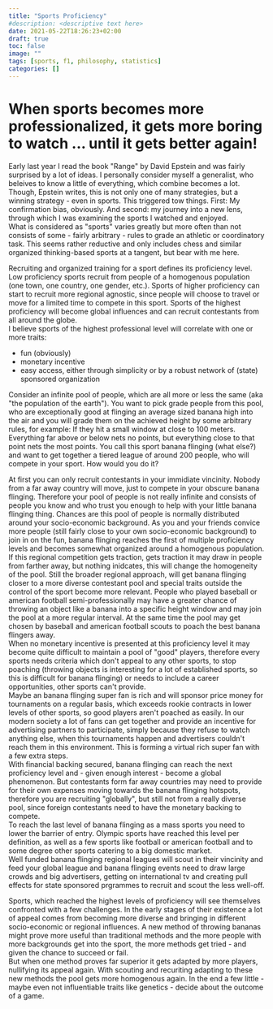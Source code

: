 ```yaml
---
title: "Sports Proficiency"
#description: <descriptive text here>
date: 2021-05-22T18:26:23+02:00
draft: true
toc: false
image: ""
tags: [sports, f1, philosophy, statistics]
categories: []
---
```


# When sports becomes more professionalized, it gets more boring to watch ... until it gets better again!
<!--more-->
Early last year I read the book "Range" by David Epstein and was fairly surprised by a lot of ideas.
I personally consider myself a generalist, who beleives to know a little of everything, which combine becomes a lot. Though, Epstein writes, this is not only one of many strategies, but a winning strategy - even in sports. This triggered tow things. First: My confirmation bias, obviously. And second: my journey into a new lens, through which I was examining the sports I watched and enjoyed.<br />
What is considered as "sports" varies greatly but more often than not consists of some - fairly arbitrary - rules to grade an athletic or coordinatory task. This seems rather reductive and only includes chess and similar organized thinking-based sports at a tangent, but bear with me here.

Recruiting and organized training for a sport defines its proficiency level. Low proficiency sports recruit from people of a homogenous population (one town, one country, one gender, etc.). Sports of higher proficiency can start to recruit more regional agnostic, since people will choose to travel or move for a limited time to compete in this sport. Sports of the highest proficiency will become global influences and can recruit contestants from all around the globe.<br />
I believe sports of the highest professional level will correlate with one or more traits:
* fun (obviously)
* monetary incentive
* easy access, either through simplicity or by a robust network of (state) sponsored organization

Consider an infinite pool of people, which are all more or less the same (aka "the population of the earth"). You want to pick grade people from this pool, who are exceptionally good at flinging an average sized banana high into the air and you will grade them on the achieved height by some arbitrary rules, for example: If they hit a small window at close to 100 meters. Everything far above or below nets no points, but everything close to that point nets the most points. You call this sport banana flinging (what else?) and want to get together a tiered league of around 200 people, who will compete in your sport. How would you do it?

At first you can only recruit contestants in your immidiate vincinity. Nobody from a far away country will move, just to compete in your obscure banana flinging. Therefore your pool of people is not really infinite and consists of people you know and who trust you enough to help with your little banana flinging thing. Chances are this pool of people is normally distributed around your socio-economic background. As you and your friends convice more people (still fairly close to your own socio-economic background) to join in on the fun, banana flinging reaches the first of multiple proficiency levels and becomes somewhat organized around a homogenous population.<br />
If this regional competition gets traction, gets traction it may draw in people from farther away, but nothing inidcates, this will change the homogeneity of the pool. Still the broader regional approach, will get banana flinging closer to a more diverse contestant pool and special traits outside the control of the sport become more relevant. People who played baseball or american football semi-professionally may have a greater chance of throwing an object like a banana into a specific height window and may join the pool  at a more regular interval. At the same time the pool may get chosen by baseball and american football scouts to poach the best banana flingers away.<br />
When no monetary incentive is presented at this proficiency level it may become quite difficult to maintain a pool of "good" players, therefore every sports needs criteria which don't appeal to any other sports, to stop poaching (throwing objects is interesting for a lot of established sports, so this is difficult for banana flinging) or needs to include a career opportunities, other sports can't provide.<br />
Maybe an banana flinging super fan is rich and will sponsor price money for tournaments on a regular basis, which exceeds rookie contracts in lower levels of other sports, so good players aren't poached as easily. In our modern society a lot of fans can get together and provide an incentive for advertising partners to participate, simply because they refuse to watch anything else, when this tournaments happen and advertisers couldn't reach them in this environment. This is forming a virtual rich super fan with a few extra steps.<br />
With financial backing secured, banana flinging can reach the next proficiency level and - given enough interest - become a global phenomenon. But contestants form far away countries may need to provide for their own expenses moving towards the banana flinging hotspots, therefore you are recruiting "globally", but still not from a really diverse pool, since foreign contestants need to have the monetary backing to compete.<br />
To reach the last level of banana flinging as a mass sports you need to lower the barrier of entry. Olympic sports have reached this level per definition, as well as a few sports like football or american football and to some degree other sports catering to a big domestic market.<br />
Well funded banana flinging regional leagues will scout in their vincinity and feed your global league and banana flinging events need to draw large crowds and big advertisers, getting on international tv and creating pull effects for state sponsored prgrammes to recruit and scout the less well-off.

Sports, which reached the highest levels of proficiency will see themselves confronted with a few challenges. In the early stages of their existence a lot of appeal comes from becoming more diverse and bringing in different socio-economic or regional influences. A new method of throwing bananas might prove more useful than traditional methods and the more people with more backgrounds get into the sport, the more methods get tried - and given the chance to succeed or fail.<br />
But when one method proves far superior it gets adapted by more players, nullifying its appeal again. With scouting and recuriting adapting to these new methods the pool gets more homogenous again. In the end a few little - maybe even not influentiable traits like genetics - decide about the outcome of a game.<br />